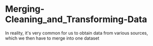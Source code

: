 # Merging-Cleaning_and_Transforming-Data
In reality, it's very common for us to obtain data from various sources, which we then have to merge into one dataset
